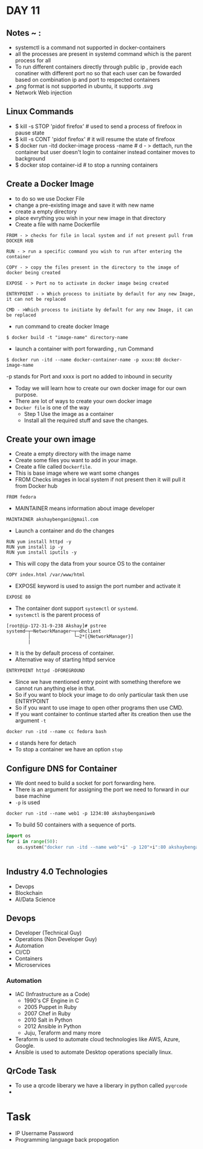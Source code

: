 # DAY 11

## Notes ~ :
  * systemctl is a command not supported in docker-containers
  * all the processes are present in systemd command which is the parent process for all
  * To run different containers directly through public ip , provide each conatiner with different port no so that each user can be fowarded based on combination ip and port to respected containers
  * .png format is not supported in ubuntu, it supports .svg
  * Network Web injection


## Linux Commands
  * $ kill -s STOP 'pidof firefox'  # used to send a process of firefoox in pause state
  * $ kill -s CONT 'pidof firefox' # it will resume the state of firefoox
  * $ docker run -itd docker-image process -name # d - > dettach, run the container but user doesn't login to container instead container moves to background
  * $ docker stop container-id # to stop a running containers




## Create a Docker Image
  * to do so we use Docker File
  * change a pre-existing image and save it with new name
  * create a empty directory
  * place evrything you wish in your new image in that directory
  * Create a file with name Dockerfile
  ```
  FROM - > checks for file in local system and if not present pull from DOCKER HUB

  RUN - > run a specific command you wish to run after entering the container

  COPY - > copy the files present in the directory to the image of docker being created

  EXPOSE - > Port no to activate in docker image being created

  ENTRYPOINT - > Which process to initiate by default for any new Image, it can not be replaced

  CMD - >Which process to initiate by default for any new Image, it can be replaced
  ```
  * run command to create docker Image
  ```
  $ docker build -t "image-name" directory-name

  ```
  * launch a container with port forwarding , run Command
  ```
  $ docker run -itd --name docker-container-name -p xxxx:80 docker-image-name

  ```

   -p stands for Port and xxxx is port no added to inbound in security


    
    
*   Today we will learn how to create our own docker image for our own purpose.
*   There are lot of ways to create your own docker image
*   ```Docker file``` is one of the way
    *   Step 1 Use the image as a container
    *   Install all the required stuff and save the changes.

## Create your own image
*   Create a empty directory with the image name
*   Create some files you want to add in your image.
*   Create a file called ```Dockerfile```.
*   This is base image where we want some changes
*    FROM Checks images in local system if not present then it will pull it from Docker hub
```
FROM fedora
```
* MAINTAINER means information about image developer
```
MAINTAINER akshaybengani@gmail.com
```
* Launch a container and do the changes
```
RUN yum install httpd -y
RUN yum install ip -y
RUN yum install iputils -y
```
* This will copy the data from your source OS to the container
```
COPY index.html /var/www/html
```
* EXPOSE keyword is used to assign the port number and activate it
```
EXPOSE 80
```
*   The container dont support ```systemctl``` or ```systemd```.
*   ```systemctl``` is the parent process of 
```
[root@ip-172-31-9-238 Akshay]# pstree
systemd─┬─NetworkManager─┬─dhclient
        │                └─2*[{NetworkManager}]
        |
```
*  It is the by default process of container.
* Alternative way of starting httpd service
```
ENTRYPOINT httpd -DFOREGROUND
```
*   Since we have mentioned entry point with something therefore we cannot run anything else in that.
*   So if you want to block your image to do only particular task then use ENTRYPOINT
*   So if you want to use image to open other programs then use CMD.
*   If you want container to continue started after its creation then use the argument ```-t```
```
docker run -itd --name cc fedora bash
```
*   ```d``` stands here for detach
*   To stop a container we have an option ```stop```
## Configure DNS for Container
*   We dont need to build a socket for port forwarding here.
*   There is an argument for assigning the port we need to forward in our base machine
*   ```-p``` is used  
```
docker run -itd --name web1 -p 1234:80 akshaybenganiweb
```
*   To build 50 containers with a sequence of ports.
```py
import os
for i in range(50):
    os.system("docker run -itd --name web"+i" -p 120"+i":80 akshaybenganiweb")
    
```
## Industry 4.0 Technologies
*   Devops
*   Blockchain
*   AI/Data Science

##  Devops
*   Developer (Technical Guy)
*   Operations (Non Developer Guy)
*   Automation
*   CI/CD
*   Containers
*   Microservices

### Automation
*   IAC (Infrastructure as a Code)
    * 1990's CF Engine in C
    * 2005 Puppet in Ruby
    * 2007 Chef in Ruby
    * 2010 Salt in Python
    * 2012 Ansible in Python
    * Juju, Teraform and many more
*   Teraform is used to automate cloud technologies like AWS, Azure, Google.
*   Ansible is used to automate Desktop operations specially linux.
## QrCode Task
*   To use a qrcode liberary we have a liberary in python called ```pyqrcode```
*   





# Task 
*   IP Username Password 
*   Programming language back propogation
